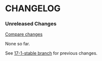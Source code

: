 # CHANGELOG

### Unreleased Changes

[Compare changes](https://github.com/codevise/pageflow/compare/17-1-stable...master)

None so far.

See
[17-1-stable branch](https://github.com/codevise/pageflow/blob/17-1-stable/CHANGELOG.md)
for previous changes.
